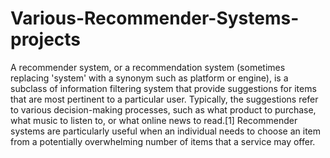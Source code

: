 # Various-Recommender-Systems-projects

A recommender system, or a recommendation system (sometimes replacing 'system' with a synonym such as platform or engine), is a subclass of information filtering system that provide suggestions for items that are most pertinent to a particular user. Typically, the suggestions refer to various decision-making processes, such as what product to purchase, what music to listen to, or what online news to read.[1] Recommender systems are particularly useful when an individual needs to choose an item from a potentially overwhelming number of items that a service may offer.


